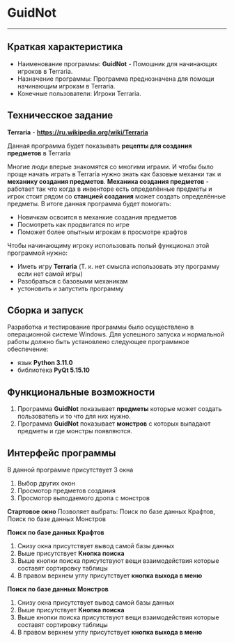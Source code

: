 # GuidNot

---

## Краткая характеристика
* Наименование программы: **GuidNot** - Помошник для начинающих игроков в Terraria.
* Назначение программы: Программа преднозначена для помощи начинающим игрокам в Terraria.
* Конечные пользователи: Игроки Terraria.

## Техничесское задание

**Terraria** - **https://ru.wikipedia.org/wiki/Terraria**

Данная программа будет показывать **рецепты для создания предметов** в Terraria

Многие люди вперые знакомятся со многими играми. И чтобы было проще начать играть в Terraria нужно знать как базовые механки так и **механику создания предметов**.
**Механика создания предметов** - работает так что когда в инвенторе есть определённые предметы и игрок стоит рядом со **станцией создания** может создать определённые предметы.
В итоге данная программа будет помогать:

+ Новичкам освоится в механкие создания предметов
+ Посмотреть как продвигатся по игре
+ Поможет более опытным игрокам в просмотре крафтов

Чтобы начинающиму игроку использовать полый функционал этой программой нужно:

+ Иметь игру **Terraria** (Т. к. нет смысла использовать эту программу если нет самой игры)
+ Разобраться с базовыми механикам
+ устоновить и запустить программу


## Сборка и запуск
Разработка и тестирование программы было осуществлено в операционной системе Windows. Для успешного запуска и нормальной работы должно быть установлено следующее программное обеспечение:

+ язык **Python 3.11.0**
+ библиотека **PyQt 5.15.10**

## Функциональные возможности
1. Программа **GuidNot** показывает **предметы** которые может создать пользователь и то что для них нужно.
2. Программа **GuidNot** показывает **монстров** с которых выпадают предметы и где монстры появляются.

## Интерфейс программы
В данной программе присутствует 3 окна
1. Выбор других окон
2. Просмотор предметов создания
3. Просмотор выподаемого дропа с монстров

**Стартовое окно**
Позволяет выбрать:
Поиск по базе данных Крафтов, 
Поиск по базе данных Монстров

**Поиск по базе данных Крафтов**
1. Снизу окна присутствует вывод самой базы данных
2. Выше присутствует **Кнопка поиска**
3. Выше кнопки поиска присутствуют вещи взаимодействия которые составят сортировку таблицы
4. В правом верхнем углу присутствует **кнопка выхода в меню**

**Поиск по базе данных Монстров**
1. Снизу окна присутствует вывод самой базы данных
2. Выше присутствует **Кнопка поиска**
3. Выше кнопки поиска присутствуют вещи взаимодействия которые составят сортировку таблицы
4. В правом верхнем углу присутствует **кнопка выхода в меню**
